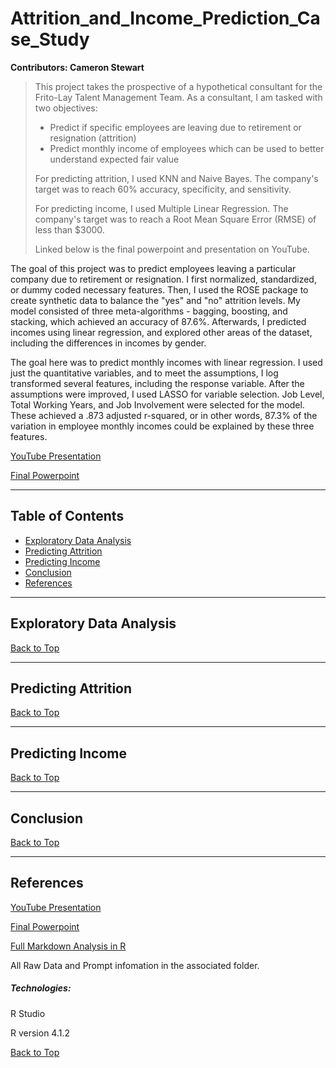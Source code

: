 <a name="BackToTop"></a>


# Attrition_and_Income_Prediction_Case_Study

**Contributors: Cameron Stewart**

>This project takes the prospective of a hypothetical consultant for the Frito-Lay Talent Management Team. As a consultant, I am tasked with two objectives:
>- Predict if specific employees are leaving due to retirement or resignation (attrition)
>- Predict monthly income of employees which can be used to better understand expected fair value
>
>For predicting attrition, I used KNN and Naive Bayes. The company's target was to reach 60% accuracy, specificity, and sensitivity.
>
>For predicting income, I used Multiple Linear Regression. The company's target was to reach a Root Mean Square Error (RMSE) of less than $3000.
>
>Linked below is the final powerpoint and presentation on YouTube.

The goal of this project was to predict employees leaving a particular company due to retirement or resignation. I first normalized, standardized, or dummy coded necessary features. Then, I used the ROSE package to create synthetic data to balance the "yes" and "no" attrition levels. My model consisted of three meta-algorithms - bagging, boosting, and stacking, which achieved an accuracy of 87.6%. Afterwards, I predicted incomes using linear regression, and explored other areas of the dataset, including the differences in incomes by gender.

The goal here was to predict monthly incomes with linear regression. I used just the quantitative variables, and to meet the assumptions, I log transformed several features, including the response variable. After the assumptions were improved, I used LASSO for variable selection. Job Level, Total Working Years, and Job Involvement were selected for the model. These achieved a .873 adjusted r-squared, or in other words, 87.3% of the variation in employee monthly incomes could be explained by these three features.


[YouTube Presentation](https://youtu.be/XJ5SvUdAJTo)

[Final Powerpoint](../main/PPT_Presentation/Final_Case_Study_Presentation.pptx)

---

## Table of Contents
- [Exploratory Data Analysis](#P1)
- [Predicting Attrition](#P2)
- [Predicting Income](#P3)
- [Conclusion](#P4)
- [References](#References)

---

<a name="P1"></a>

## Exploratory Data Analysis



[Back to Top](#BackToTop)

---

<a name="P2"></a>

## Predicting Attrition



[Back to Top](#BackToTop)

---

<a name="P3"></a>

## Predicting Income




[Back to Top](#BackToTop)

---

<a name="P4"></a>

## Conclusion



[Back to Top](#BackToTop)

---

<a name="References"></a>

## References

[YouTube Presentation](https://youtu.be/XJ5SvUdAJTo)

[Final Powerpoint](../main/PPT_Presentation/Final_Case_Study_Presentation.pptx)

[Full Markdown Analysis in R](../main/Analysis%20and%20Predictions/Case_Study.pdf)

All Raw Data and Prompt infomation in the associated folder.

##### Technologies:

R Studio

R version 4.1.2

[Back to Top](#BackToTop)

